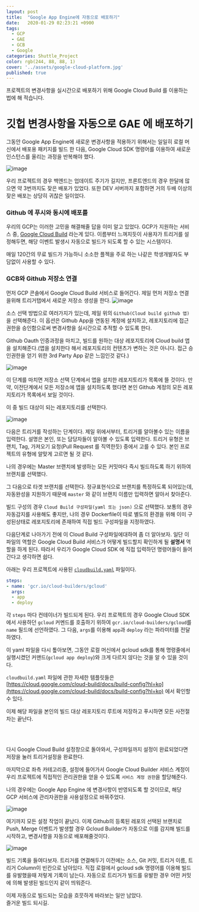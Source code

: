 ```yaml
---
layout: post
title:  "Google App Engine에 자동으로 배포하기"
date:   2020-01-29 02:23:21 +0900
tags: 
  - GCP
  - GAE
  - GCB
  - Google
categories: Shuttle_Project
color: rgb(244, 88, 88, 1)
cover: '../assets/google-cloud-platform.jpg'
published: true
---
```

프로젝트의 변경사항을 실시간으로 배포하기 위해 Google Cloud Build 를 이용하는 법에 해 적습니다.
<!-- more -->

# 깃헙 변경사항을 자동으로 GAE 에 배포하기

그동안 Google App Engine에 새로운 변경사항을 적용하기 위해서는 일일히 로컬 머신에서 배포용 패키지를 빌드 한 다음, Google Cloud SDK 명령어를 이용하여 새로운 인스턴스를 올리는 과정을 반복해야 했다.

![image](https://user-images.githubusercontent.com/29659112/73295762-a798a280-424b-11ea-82e3-34b43f1cd94c.png)

우리 프로젝트의 경우 백엔드는 업데이트 주기가 길지만, 프론트엔드의 경우 한달에 많으면 약 3번까지도 잦은 배포가 있었다. 또한 DEV 서버까지 포함하면 거의 두배 이상의 잦은 배포는 상당히 귀찮은 일이었다.

### Github 에 푸시와 동시에 배포를
우리의 GCP는 이러한 고민을 해결해줄 답을 이미 알고 있었다.
GCP가 지원하는 서비스 중, [Google Cloud Build](https://cloud.google.com/cloud-build/?hl=ko) 라는게 있다. 이름부터 느껴지듯이 사용자가 트리거를 설정해두면, 해당 이벤트 발생시 자동으로 빌드가 되도록 할 수 있는 시스템이다.

매일 120간의 무료 빌드가 가능하니 소소한 플젝을 주로 하는 나같은 학생개발자도 부담없이 사용할 수 있다.

### GCB와 Github 저장소 연결

먼저 GCP 콘솔에서 Google Cloud Build 서비스로 들어간다.
제일 먼저 저장소 연결을위해 트리거탭에서 새로운 저장소 생성을 한다.
![image](https://user-images.githubusercontent.com/29659112/73296711-90f34b00-424d-11ea-9cd5-65ecd8d81a85.png)

소스 선택 방법으로 여러가지가 있는데, 제일 위의 `Github(Cloud build github 앱)` 을 선택해준다. 이 옵션은 Github App을 연동된 계정에 설치하고, 레포지토리에 접근권한을 승인함으로써 변경사항을 실시간으로 추적할 수 있도록 한다.

Github Oauth 인증과정을 마치고, 빌드를 원하는 대상 레포지토리에 Cloud build 앱을 설치해준다.(앱을 설치한다 해서 레포지토리의 컨텐츠가 변하는 것은 아니다. 접근 승인권한을 얻기 위한 3rd Party App 같은 느낌인것 같다.)

![image](https://user-images.githubusercontent.com/29659112/73297001-1971eb80-424e-11ea-8679-1865a2ee7198.png)

이 단계를 마치면 저장소 선택 단계에서 앱을 설치한 레포지토리가 목록에 뜰 것이다.
만약, 이전단계에서 모든 저장소에 앱을 설치하도록 했다면 본인 Github 계정의 모든 레포지토리가 목록에서 보일 것이다.

이 중 빌드 대상이 되는 레포지토리를 선택한다.

![image](https://user-images.githubusercontent.com/29659112/73297182-6f469380-424e-11ea-823c-fafd2104f032.png)

다음은 트리거를 작성하는 단계이다.
제일 위에서부터, 트리거를 알아볼수 있는 이름을 입력한다.
설명은 본인, 또는 담당자들이 알아볼 수 있도록 입력한다.
트리거 유형은 브랜치, Tag, 가져오기 요청(Pull Request 를 직역한듯) 중에서 고를 수 있다. 본인 프로젝트의 유형에 알맞게 고르면 될 것 같다.

나의 경우에는 Master 브랜치에 발생하는 모든 커밋마다 즉시 빌드하도록 하기 위하여 브랜치를 선택했다.

그 다음으로 타겟 브랜치를 선택한다. 정규표현식으로 브랜치를 특정하도록 되어있는데, 자동완성을 지원하기 때문에 `master` 와 같이 브랜치 이름만 입력하면 알아서 찾아준다.

빌드 구성의 경우 `Cloud Build 구성파일(yaml 또는 json)` 으로 선택했다. 보통의 경우 자동감지를 사용해도 좋지만, 나의 경우 Dockerfile이 따로 별도의 환경을 위해 이미 구성된상태로 레포지토리에 존재하여 직접 빌드 구성파일을 지정하였다.


다음단계로 나아가기 전에 이 Cloud Build 구성파일에대하여 좀 더 알아보자.
일단 이 파일의 역할은 Google Cloud Build 서비스가 어떻게 빌드할지 확인하게 될 **설명서** 역할을 하게 된다. 따라서 우리가 Google Cloud SDK 에 직접 입력하던 명령어들이 들어간다고 생각하면 쉽다.

아래는 우리 프로젝트에 사용된 [`cloudbuild.yaml`](https://github.com/CXZ7720/ERICA_shuttlecock_API/blob/master/cloudbuild.yaml) 파일이다.
```yaml
steps:
- name: 'gcr.io/cloud-builders/gcloud'
  args:
  - app
  - deploy
```
각 `steps` 마다 컨테이너가 빌드되게 된다. 우리 프로젝트의 경우 Google Cloud SDK 에서 사용하던 `gcloud` 커멘드를 호출하기 위하여 `gcr.io/cloud-builders/gcloud`를 `name` 필드에 선언하였다.
그 다음, `args`를 이용해 `app`과 `deploy` 라는 파라미터를 전달하였다.

이 yaml 파일을 다시 톺아보면, 그동안 로컬 머신에서 gcloud sdk를 통해 명령줄에서 실행시켰던 커맨드(`gcloud app deploy`)와 크게 다르지 않다는 것을 알 수 있을 것이다.


`cloudbuild.yaml` 파일에 관한 자세한 템플릿들은 [https://cloud.google.com/cloud-build/docs/build-config?hl=ko](https://cloud.google.com/cloud-build/docs/build-config?hl=ko) 에서 확인할 수 있다.

이제 해당 파일을 본인의 빌드 대상 레포지토리 루트에 저장하고 푸시하면 모든 사전절차는 끝난다.

<br><br>

다시 Google Cloud Build 설정창으로 돌아와서, 구성파일까지 설정이 완료되었다면 저장을 눌러 트리거설정을 완료한다.

마지막으로 좌측 카테고리중, 설정에 들어가서 Google Cloud Builder 서비스 계정이 우리 프로젝트에 직접적인 관리권한을 얻을 수 있도록 `서비스 계정 권한`을 할당해준다.

나의 경우에는 Google App Engine 에 변경사항이 반영되도록 할 것이므로, 해당 GCP 서비스에 관리자권한을 사용설정으로 바꿔주었다.

![image](https://user-images.githubusercontent.com/29659112/73298410-9bfbaa80-4250-11ea-9d86-0cec33e5c99c.png)

여기까지 모든 설정 작업이 끝났다.
이제 Github의 등록된 레포의 선택된 브랜치로 Push, Merge 이벤트가 발생할 경우 Gcloud Builder가 자동으로 이를 감지해 빌드를 시작하고, 변경사항을 자동으로 배포해줄것이다.

![image](https://user-images.githubusercontent.com/29659112/73298596-f137bc00-4250-11ea-9301-db30f8deab8d.png)

빌드 기록을 들여다보자.
트리거를 연결해두기 이전에는 소스, Git 커밋, 트리거 이름, 트리거 Column이 빈칸으로 남아있다. 직접 로컬에서 gcloud sdk 명령어를 이용해 빌드를 유발했을때 저렇게 기록이 남는다. 자동으로 트리거가 빌드를 유발한 경우 어떤 커밋에 의해 발생된 빌드인지 같이 띄워준다.



이제 자동으로 빌드되는 모습을 흐믓하게 바라보는 일만 남았다.<br>
즐거운 빌드 되시길.